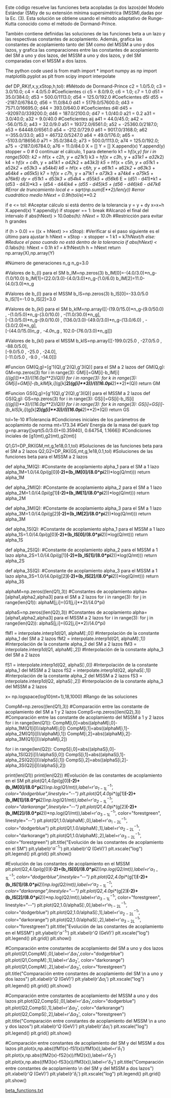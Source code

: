 Este código resuelve las funciones beta acopladas (a dos lazos)del Modelo Estándar (SM)y de su extensión mínima 
supersimétrica (MSSM),dadas por la Ec. (3). Esta solución se obtiene usando el método adaptativo de Runge-Kutta 
conocido como el método de Dormand-Prince. 

También contiene definidas las soluciones de las funciones beta a un lazo y las respectivas constantes de 
acoplamiento. Además, grafica las constantes de acoplamiento tanto del SM como del MSSM a uno y dos lazos, 
y grafica las comparaciones entre las constantes de acoplamiento del SM a uno y dos lazos, del MSSM a uno 
y dos lazos, y del SM comparadas con el MSSM a dos lazos.

The python code used is
from math import *
import numpy as np
import matplotlib.pyplot as plt
from scipy import interpolate

def DP_RK(f,x,y,xStop,h,tol): #Método de Dormand-Prince
 c2 = 1.0/5.0; c3 = 3.0/10.0; c4 = 4.0/5.0 #Coeficientes ci
 c5 = 8.0/9.0; c6 = 1.0; c7 = 1.0
 d51 = 35.0/384.0; d53 = 500.0/1113.0; d54 = 125.0/192.0 #Coeficientes d5l
 d55 = -2187.0/6784.0; d56 = 11.0/84.0
 d41 = 5179.0/57600.0; d43 = 7571.0/16695.0; d44 = 393.0/640.0 #Coeficientes d4l
 d45 = -92097.0/339200.0; d46 = 187.0/2100.0; d47 = 1.0/40.0
 a21 = 0.2
 a31 = 3.0/40.0; a32 = 9.0/40.0                                 #Coeficientes aij
 a41 = 44.0/45.0; a42 = -56.0/15.0; a43 = 32.0/9.0
 a51 = 19372.0/6561.0; a52 = -25360.0/2187.0; a53 = 64448.0/6561.0
 a54 = -212.0/729.0
 a61 = 9017.0/3168.0; a62 =-355.0/33.0; a63 = 46732.0/5247.0
 a64 = 49.0/176.0; a65 = -5103.0/18656.0
 a71 = 35.0/384.0; a73 = 500.0/1113.0; a74 = 125.0/192.0;
 a75 = -2187.0/6784.0; a76 = 11.0/84.0
 X = []
 Y = []
 X.append(x)
 Y.append(y)
 stopper = 0 # 0 continuar el cálculo, 1 para detenerlo
 k1 = h*f(x,y)
 for i in range(500):
  k2 = h*f(x + c2*h, y + a21*k1)
  k3 = h*f(x + c3*h, y + a31*k1 + a32*k2)
  k4 = h*f(x + c4*h, y + a41*k1 + a42*k2 + a43*k3)
  k5 = h*f(x + c5*h, y + a51*k1 + a52*k2 + a53*k3 + a54*k4)
  k6 = h*f(x + c6*h, y + a61*k1 + a62*k2 + a63*k3 + a64*k4 + a65*k5)
  k7 = h*f(x + c7*h, y + a71*k1 + a73*k3 + a74*k4 + a75*k5 + a76*k6)
  dy = d51*k1 + d53*k3 + d54*k4 + d55*k5 + d56*k6
  E = (d51 - d41)*k1 + (d53 - d43)*k3 + (d54 - d44)*k4 + (d55 - d45)*k5 + (d56 - d46)*k6 - d47*k6  #Error de truncamiento local
  e = sqrt(np.sum(E**2)/len(y))  #error cuadrático medio
  hNext = 0.9*h*(tol/e)**0.2

  if e <= tol: #Aceptar cálculo si está dentro de la tolerancia
   y = y + dy
   x=x+h
   X.append(x)
   Y.append(y)
   if stopper == 1: break #Alcanzó el final del intervalo
   if abs(hNext) > 10.0*abs(h): hNext = 10.0*h #Restricción para evitar h grandes

   if (h > 0.0) == ((x + hNext) >= xStop): #Verificar si el paso siguiente es el último para ajustar h
    hNext = xStop - x
    stopper = 1
   k1 = k7*hNext/h
  else:  #Reduce el paso cuando no está dentro de la tolerancia
   if abs(hNext) < 0.1*abs(h): hNext = 0.1*h
   k1 = k1*hNext/h
  h = hNext
 return np.array(X),np.array(Y)

#Número de generaciones n_g
n_g=3.0

#Valores de b_{l} para el SM
b_lM=np.zeros(3)
b_lM[0]=-(4.0/3.0)*n_g-(1.0/10.0)
b_lM[1]=(22.0/3.0)-(4.0/3.0)*n_g-(1.0/6.0)
b_lM[2]=11.0-(4.0/3.0)*n_g

#Valores de b_{l} para el MSSM
b_lS=np.zeros(3)
b_lS[0]=-33.0/5.0
b_lS[1]=-1.0
b_lS[2]=3.0

#Valores de b_{kl} para el SM
b_klM=np.array([[-(19.0/15.0)*n_g-(9.0/50.0) , -(1.0/5.0)*n_g-(3.0/10.0) , -(11.0/30.0)*n_g],\
               [-(3.0/5.0)*n_g-(9.0/10.0) , (136.0/3.0)-(49.0/3.0)*n_g-(13.0/6.0) , -(3.0/2.0)*n_g],\
               [-(44.0/15.0)*n_g , -4.0*n_g , 102.0-(76.0/3.0)*n_g]])

#Valores de b_{kl} para el MSSM
b_klS=np.array([[-199.0/25.0 , -27.0/5.0 , -88.0/5.0],\
               [-9.0/5.0 , -25.0 , -24.0],\
               [-11.0/5.0 , -9.0 , -14.0]])

#Funcion GM(Q,g)=[g'1(Q),g'2(Q),g'3(Q)] para el SM a 2 lazos
def GM(Q,g):
  GM=np.zeros(3)
  for i in range(3):
    GM[i]=GM[i]-b_lM[i]*(((g[i])**3)/((16.0*pi**2)*(Q)))
  for i in range(3):
    for k in range(3):
      GM[i]=GM[i]-(b_klM[k,i]*(g[k]**2)*(g[i]**3))/(((16.0*pi**2)**2)*(Q))
  return GM

#Funcion GS(Q,g)=[g'1(Q),g'2(Q),g'3(Q)] para el MSSM a 2 lazos
def GS(Q,g):
  GS=np.zeros(3)
  for i in range(3):
    GS[i]=GS[i]-b_lS[i]*(((g[i])**3)/((16.0*pi**2)*(Q)))
  for i in range(3):
    for k in range(3):
      GS[i]=GS[i]-(b_klS[k,i]*(g[k]**2)*(g[i]**3))/(((16.0*pi**2)**2)*(Q))
  return GS


tol=1e-10 #Tolerancia
#Condiciones iniciales de los parámetros de acoplaminto de norma
mt=173.34 #GeV Energía de la masa del quark top
g=np.array([sqrt(5.0/3.0)*(0.35940), 0.64754, 1.1666]) #Condiciones inciales de [g1(mt),g2(mt),g2(mt)]

Q1,G1=DP_RK(GM,mt,g,1e18,0.1,tol) #Soluciones de las funciones beta para el SM a 2 lazos
Q2,G2=DP_RK(GS,mt,g,1e18,0.1,tol) #Soluciones de las funciones beta para el MSSM a 2 lazos


def alpha_1M(Q): #Constante de acoplamiento alpha_1 para el SM a 1 lazo
    alpha_1M=1.0/(4.0*pi*(g[0]**(-2)+(b_lM[0]/(8.0*pi**2))*log(Q/mt)))
    return alpha_1M

def alpha_2M(Q): #Constante de acoplamiento alpha_2 para el SM a 1 lazo
    alpha_2M=1.0/(4.0*pi*(g[1]**(-2)+(b_lM[1]/(8.0*pi**2))*log(Q/mt)))
    return alpha_2M

def alpha_3M(Q): #Constante de acoplamiento alpha_3 para el SM a 1 lazo
    alpha_3M=1.0/(4.0*pi*(g[2]**(-2)+(b_lM[2]/(8.0*pi**2))*log(Q/mt)))
    return alpha_3M

def alpha_1S(Q): #Constante de acoplamiento alpha_1 para el MSSM a 1 lazo
    alpha_1S=1.0/(4.0*pi*(g[0]**(-2)+(b_lS[0]/(8.0*pi**2))*log(Q/mt)))
    return alpha_1S

def alpha_2S(Q): #Constante de acoplamiento alpha_2 para el MSSM a 1 lazo
    alpha_2S=1.0/(4.0*pi*(g[1]**(-2)+(b_lS[1]/(8.0*pi**2))*log(Q/mt)))
    return alpha_2S

def alpha_3S(Q): #Constante de acoplamiento alpha_3 para el MSSM a 1 lazo
    alpha_3S=1.0/(4.0*pi*(g[2]**(-2)+(b_lS[2]/(8.0*pi**2))*log(Q/mt)))
    return alpha_3S

alphaM=np.zeros((len(Q1),3)) #Constantes de acoplamiento alpha=[alpha1,alpha2,alpha3] para el SM a 2 lazos
for i in range(3):
  for j in range(len(Q1)):
    alphaM[j,i]=(G1[j,i]**2)/(4.0*pi)

alphaS=np.zeros((len(Q2),3)) #Constantes de acoplamiento alpha=[alpha1,alpha2,alpha3] para el MSSM a 2 lazos
for i in range(3):
  for j in range(len(Q2)):
    alphaS[j,i]=(G2[j,i]**2)/(4.0*pi)

fM1 = interpolate.interp1d(Q1, alphaM[:,0]) #Interpolación de la constante alpha_1 del SM a 2 lazos
fM2 = interpolate.interp1d(Q1, alphaM[:,1]) #Interpolación de la constante alpha_2 del SM a 2 lazos
fM3 = interpolate.interp1d(Q1, alphaM[:,2]) #Interpolación de la constante alpha_3 del SM a 2 lazos

fS1 = interpolate.interp1d(Q2, alphaS[:,0]) #Interpolación de la constante alpha_1 del MSSM a 2 lazos
fS2 = interpolate.interp1d(Q2, alphaS[:,1]) #Interpolación de la constante alpha_2 del MSSM a 2 lazos
fS3 = interpolate.interp1d(Q2, alphaS[:,2]) #Interpolación de la constante alpha_3 del MSSM a 2 lazos

x= np.logspace(log10(mt+1),18,1000) #Rango de las soluciones

CompM=np.zeros((len(Q1),3)) #Comparación entre las constante de acoplamiento del SM a 1 y 2 lazos
CompS=np.zeros((len(Q2),3)) #Comparación entre las constante de acoplamiento del MSSM a 1 y 2 lazos
for i in range(len(Q1)):
    CompM[i,0]=abs((alphaM[i,0]-alpha_1M(Q1[i]))/alphaM[i,0])
    CompM[i,1]=abs((alphaM[i,1]-alpha_2M(Q1[i]))/alphaM[i,1])
    CompM[i,2]=abs((alphaM[i,2]-alpha_3M(Q1[i]))/alphaM[i,2])

for i in range(len(Q2)):
    CompS[i,0]=abs((alphaS[i,0]-alpha_1S(Q2[i]))/alphaS[i,0])
    CompS[i,1]=abs((alphaS[i,1]-alpha_2S(Q2[i]))/alphaS[i,1])
    CompS[i,2]=abs((alphaS[i,2]-alpha_3S(Q2[i]))/alphaS[i,2])


print(len(Q1))
print(len(Q2))
#Evolución de las constantes de acoplamiento en el SM
plt.plot(Q1,4.0*pi*(g[0]**(-2)+(b_lM[0]/(8.0*pi**2))*np.log(Q1/mt)),label=r'$\alpha^{-1}_{1-1L}$', color="dodgerblue",linestyle="--")
plt.plot(Q1,4.0*pi*(g[1]**(-2)+(b_lM[1]/(8.0*pi**2))*np.log(Q1/mt)),label=r'$\alpha^{-1}_{2-1L}$', color="darkorange",linestyle="--")
plt.plot(Q1,4.0*pi*(g[2]**(-2)+(b_lM[2]/(8.0*pi**2))*np.log(Q1/mt)),label=r'$\alpha^{-1}_{3-1L}$', color="forestgreen", linestyle="--")
plt.plot(Q1,1.0/alphaM[:,0],label=r'$\alpha^{-1}_{1-2L}$', color="dodgerblue")
plt.plot(Q1,1.0/alphaM[:,1],label=r'$\alpha^{-1}_{2-2L}$', color="darkorange")
plt.plot(Q1,1.0/alphaM[:,2],label=r'$\alpha^{-1}_{3-2L}$', color="forestgreen")
plt.title("Evolución de las constantes de acoplamiento en el SM")
plt.ylabel(r'$\alpha^{-1}$')
plt.xlabel(r'$Q$ (GeV)')
plt.xscale("log")
plt.legend()
plt.grid()
plt.show()


#Evolución de las constantes de acoplamiento en el MSSM
plt.plot(Q2,4.0*pi*(g[0]**(-2)+(b_lS[0]/(8.0*pi**2))*np.log(Q2/mt)),label=r'$\alpha^{-1}_{1-1L}$', color="dodgerblue",linestyle="--")
plt.plot(Q2,4.0*pi*(g[1]**(-2)+(b_lS[1]/(8.0*pi**2))*np.log(Q2/mt)),label=r'$\alpha^{-1}_{2-1L}$', color="darkorange",linestyle="--")
plt.plot(Q2,4.0*pi*(g[2]**(-2)+(b_lS[2]/(8.0*pi**2))*np.log(Q2/mt)),label=r'$\alpha^{-1}_{3-1L}$', color="forestgreen", linestyle="--")
plt.plot(Q2,1.0/alphaS[:,0],label=r'$\alpha^{-1}_{1-2L}$', color="dodgerblue")
plt.plot(Q2,1.0/alphaS[:,1],label=r'$\alpha^{-1}_{2-2L}$', color="darkorange")
plt.plot(Q2,1.0/alphaS[:,2],label=r'$\alpha^{-1}_{3-2L}$', color="forestgreen")
plt.title("Evolución de las constantes de acoplamiento en el MSSM")
plt.ylabel(r'$\alpha^{-1}$')
plt.xlabel(r'$Q$ (GeV)')
plt.xscale("log")
plt.legend()
plt.grid()
plt.show()


#Comparación entre constantes de acoplamiento del SM a uno y dos lazos
plt.plot(Q1,CompM[:,0],label=r'$\Delta\alpha_{1}$',color="dodgerblue")
plt.plot(Q1,CompM[:,1],label=r'$\Delta\alpha_{2}$', color="darkorange")
plt.plot(Q1,CompM[:,2],label=r'$\Delta\alpha_{3}$', color="forestgreen")
plt.title("Comparación entre constantes de acoplamiento del SM \n a uno y dos lazos")
plt.xlabel(r'$Q$ (GeV)')
plt.ylabel(r'$\Delta\alpha_{i}$')
plt.xscale("log")
plt.legend()
plt.grid()
plt.show()


#Comparación entre constantes de acoplamiento del MSSM a uno y dos lazos
plt.plot(Q2,CompS[:,0],label=r'$\Delta\alpha_{1}$',color="dodgerblue")
plt.plot(Q2,CompS[:,1],label=r'$\Delta\alpha_{2}$', color="darkorange")
plt.plot(Q2,CompS[:,2],label=r'$\Delta\alpha_{3}$', color="forestgreen")
plt.title("Comparación entre constantes de acoplamiento del MSSM \n a uno y dos lazos")
plt.xlabel(r'$Q$ (GeV)')
plt.ylabel(r'$\Delta\alpha_{i}$')
plt.xscale("log")
plt.legend()
plt.grid()
plt.show()


#Comparación entre constantes de acoplamiento del SM y del MSSM a dos lazos
plt.plot(x,np.abs((fM1(x)-fS1(x))/fM1(x)),label=r'$\delta_{1}$')
plt.plot(x,np.abs((fM2(x)-fS2(x))/fM2(x)),label=r'$\delta_{2}$')
plt.plot(x,np.abs((fM3(x)-fS3(x))/fM3(x)),label=r'$\delta_{3}$')
plt.title("Comparación entre constantes de acoplamiento \n del SM y del MSSM a dos lazos")
plt.xlabel(r'$Q$ (GeV)')
plt.ylabel(r'$\delta_{i}$')
plt.xscale("log")
plt.legend()
plt.grid()
plt.show()

[beta_functions.txt](https://github.com/EduardoTF/EduardoTF.github.io/files/7811052/beta_functions.txt)
